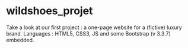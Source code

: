 # wildshoes_projet
Take a look at our first project : a one-page website for a (fictive) luxury brand. 
Languages : HTML5, CSS3, JS and some Bootstrap (v 3.3.7) embedded.
